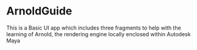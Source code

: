 # ArnoldGuide

This is a Basic UI app which includes three fragments to help with the learning of Arnold, 
the rendering engine locally enclosed within Autodesk Maya
